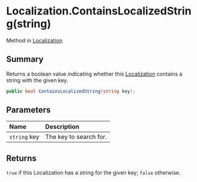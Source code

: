 # Localization.ContainsLocalizedString(string)

Method in [Localization](/api/csharp/yarn.unity.localization.md)

## Summary


Returns a boolean value indicating whether this  <a href="yarn.unity.localization.md">Localization</a>  contains a string with the given key.


```csharp
public bool ContainsLocalizedString(string key);
```

## Parameters

|Name|Description|
|:---|:---|
|`string` key|The key to search for.|

## Returns

<code>true</code>  if this Localization has a string
for the given key;  <code>false</code>  otherwise.

